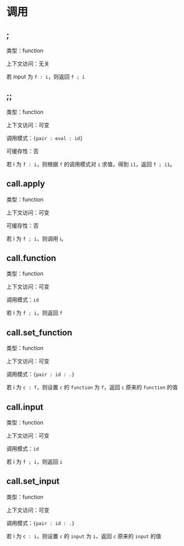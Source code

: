 # 调用

## ;

类型：function

上下文访问：无关

若 input 为 `f : i`，则返回 `f ; i`

## ;;

类型：function

上下文访问：可变

调用模式：`{pair : eval : id}`

可缓存性：否

若 i 为 `f : i`，则根据 `f` 的调用模式对 `i` 求值，得到 `i1`，返回 `f ; i1`。

## call.apply

类型：function

上下文访问：可变

可缓存性：否

若 i 为 `f ; i`，则调用 i。

## call.function

类型：function

上下文访问：可变

调用模式：`id`

若 i 为 `f ; i`，则返回 `f`

## call.set_function

类型：function

上下文访问：可变

调用模式：`{pair : id : .}`

若 i 为 `c : f`，则设置 `c` 的 `function` 为 `f`，返回 `c` 原来的 `function` 的值

## call.input

类型：function

上下文访问：可变

调用模式：`id`

若 i 为 `f ; i`，则返回 `i`

## call.set_input

类型：function

上下文访问：可变

调用模式：`{pair : id : .}`

若 i 为 `c : i`，则设置 `c` 的 `input` 为 `i`，返回 `c` 原来的 `input` 的值
